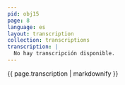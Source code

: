 ```yaml
---
pid: obj15
page: 8
language: es
layout: transcription
collection: transcriptions
transcription: |
  No hay transcripción disponible.
---
```


{{ page.transcription | markdownify }}
